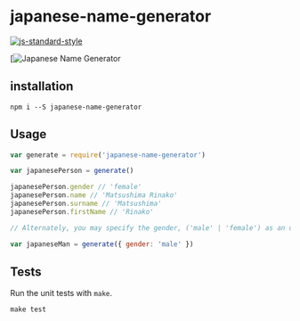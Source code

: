 # japanese-name-generator

[![js-standard-style](https://cdn.rawgit.com/feross/standard/master/badge.svg)](https://github.com/feross/standard)

[![Japanese Name Generator](http://drrichswier.com/wp-content/uploads/japanese-people-1030x641.jpg)

## installation
```
npm i --S japanese-name-generator
```

## Usage
```javascript
var generate = require('japanese-name-generator')

var japanesePerson = generate()

japanesePerson.gender // 'female'
japanesePerson.name // 'Matsushima Rinako'
japanesePerson.surname // 'Matsushima'
japanesePerson.firstName // 'Rinako'

// Alternately, you may specify the gender, ('male' | 'female') as an option:

var japaneseMan = generate({ gender: 'male' })
```

## Tests
Run the unit tests with `make`.
```
make test
```
